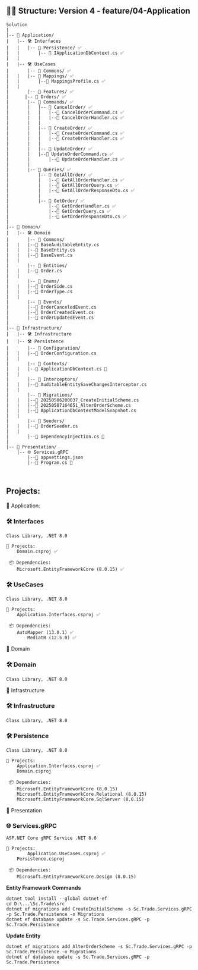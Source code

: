 ## 👨‍💻 Structure: Version 4 - feature/04-Application

```
Solution
|
|-- 📁 Application/
|   |-- 🛠️ Interfaces
|   |   |-- 📁 Persistence/ ✅
|   |       |-- 📄 IApplicationDbContext.cs ✅
|   |
|   |-- 🛠️ UseCases
|       |-- 📁 Commons/ ✅
|	|   |-- 📁 Mappings/ ✅
|	|   	|--📄 MappingsProfile.cs ✅
|	|
|       |-- 📁 Features/ ✅
|	   |-- 📁 Orders/ ✅
|	   	|-- 📁 Commands/ ✅
|	   	|   |-- 📁 CancelOrder/ ✅
|	   	|   |	|--📄 CancelOrderCommand.cs ✅
|	   	|   |   |--📄 CancelOrderHandler.cs ✅
|	   	|   |
|	   	|   |-- 📁 CreateOrder/ ✅
|	   	|   |	|--📄 CreateOrderCommand.cs ✅
|	   	|   |   |--📄 CreateOrderHandler.cs ✅
|	   	|   |
|	   	|   |-- 📁 UpdateOrder/ ✅
|	   	|	|--📄 UpdateOrderCommand.cs ✅
|	   	|       |--📄 UpdateOrderHandler.cs ✅
|	   	|
|	   	|-- 📁 Queries/ ✅
|	   	    |-- 📁 GetAllOrder/ ✅
|	   	    |	|--📄 GetAllOrderHandler.cs ✅
|	   	    |   |--📄 GetAllOrderQuery.cs ✅
|	   	    |   |--📄 GetAllOrderResponseDto.cs ✅
|	   	    |
|	   	    |-- 📁 GetOrder/ ✅
|	   	    	|--📄 GetOrderHandler.cs ✅
|	   	        |--📄 GetOrderQuery.cs ✅
|	   	        |--📄 GetOrderResponseDto.cs ✅
|
|-- 📁 Domain/
|   |-- 🛠️ Domain
|       |-- 📁 Commons/
|	|   |--📄 BaseAuditableEntity.cs
|	|   |--📄 BaseEntity.cs
|	|   |--📄 BaseEvent.cs
|	|
|       |-- 📁 Entities/
|	|   |--📄 Order.cs
|	|
|       |-- 📁 Enums/
|	|   |--📄 OrderSide.cs
|	|   |--📄 OrderType.cs
|	|
|       |-- 📁 Events/
|	    |--📄 OrderCanceledEvent.cs
|	    |--📄 OrderCreatedEvent.cs
|	    |--📄 OrderUpdatedEvent.cs
|
|-- 📁 Infrastructure/
|   |-- 🛠️ Infrastructure
|   |-- 🛠️ Persistence
|       |-- 📁 Configuration/
|	|   |--📄 OrderConfiguration.cs
|	|
|       |-- 📁 Contexts/
|	|   |--📄 ApplicationDbContext.cs 📝
|	|
|       |-- 📁 Interceptors/
|	|   |--📄 AuditableEntitySaveChangesInterceptor.cs
|	|
|       |-- 📁 Migrations/
|	|   |--📄 20250506200037_CreateInitialScheme.cs
|	|   |--📄 20250507164651_AlterOrderScheme.cs
|	|   |--📄 ApplicationDbContextModelSnapshot.cs
|	|
|       |-- 📁 Seeders/
|	|   |--📄 OrderSeeder.cs
|	|
|       |--📄 DependencyInjection.cs 📝
|
|-- 📁 Presentation/
    |-- 🌐 Services.gRPC
        |--📄 appsettings.json
        |--📄 Program.cs 📝

    
```

## Projects:

📁 Application:  
### 🛠️ Interfaces  
	Class Library, .NET 8.0  
 
 	🔧 Projects:
	    Domain.csproj ✅

	 📦 Dependencies:
	    Microsoft.EntityFrameworkCore (8.0.15) ✅
     
### 🛠️ UseCases  
	Class Library, .NET 8.0  

 	🔧 Projects:
	    Application.Interfaces.csproj ✅

	 📦 Dependencies:
	    AutoMapper (13.0.1) ✅
       	    MediatR (12.5.0) ✅
 
📁 Domain  
### 🛠️ Domain  
	Class Library, .NET 8.0  

📁 Infrastructure  
### 🛠️ Infrastructure  
	Class Library, .NET 8.0  

### 🛠️ Persistence  
	Class Library, .NET 8.0  
 
 	🔧 Projects:
  	    Application.Interfaces.csproj ✅
	    Domain.csproj

	 📦 Dependencies:
	    Microsoft.EntityFrameworkCore (8.0.15)
	    Microsoft.EntityFrameworkCore.Relational (8.0.15)
	    Microsoft.EntityFrameworkCore.SqlServer (8.0.15)

📁 Presentation  
### 🌐 Services.gRPC  
	ASP.NET Core gRPC Service .NET 8.0
 
 	🔧 Projects:
     	    Application.UseCases.csproj ✅  
	    Persistence.csproj

	 📦 Dependencies:
	    Microsoft.EntityFrameworkCore.Design (8.0.15)


**Entity Framework Commands**
```
dotnet tool install --global dotnet-ef
cd D:\...\Sc.Trade\src
dotnet ef migrations add CreateInitialScheme -s Sc.Trade.Services.gRPC -p Sc.Trade.Persistence -o Migrations
dotnet ef database update -s Sc.Trade.Services.gRPC -p Sc.Trade.Persistence
```

**Update Entity**
```
dotnet ef migrations add AlterOrderScheme -s Sc.Trade.Services.gRPC -p Sc.Trade.Persistence -o Migrations
dotnet ef database update -s Sc.Trade.Services.gRPC -p Sc.Trade.Persistence
```

